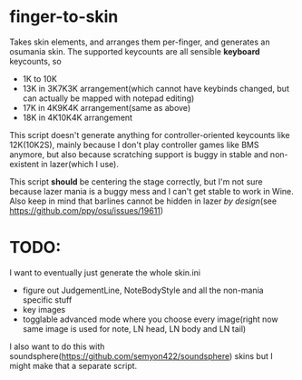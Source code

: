 # finger-to-skin
Takes skin elements, and arranges them per-finger, and generates an osumania skin.
The supported keycounts are all sensible **keyboard** keycounts, so
- 1K to 10K
- 13K in 3K7K3K arrangement(which cannot have keybinds changed, but can actually be mapped with notepad editing)
- 17K in 4K9K4K arrangement(same as above)
- 18K in 4K10K4K arrangement

This script doesn't generate anything for controller-oriented keycounts like 12K(10K2S), mainly because I don't play controller games like BMS anymore, but also because scratching support is buggy in stable and non-existent in lazer(which I use).

This script **should** be centering the stage correctly, but I'm not sure because lazer mania is a buggy mess and I can't get stable to work in Wine.
Also keep in mind that barlines cannot be hidden in lazer *by design*(see https://github.com/ppy/osu/issues/19611)

# TODO:
I want to eventually just generate the whole skin.ini
- figure out JudgementLine, NoteBodyStyle and all the non-mania specific stuff
- key images
- togglable advanced mode where you choose every image(right now same image is used for note, LN head, LN body and LN tail)

I also want to do this with soundsphere(https://github.com/semyon422/soundsphere) skins but I might make that a separate script.

